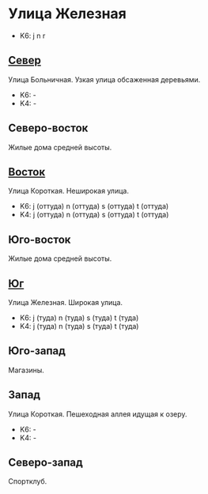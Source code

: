 # Улица Железная

* K6:   j   n   r

## [Север](./10360085.md)

Улица Больничная.
Узкая улица обсаженная деревьями.

* K6:   -
* K4:   -

## Северо-восток

Жилые дома средней высоты.

## [Восток](./10370087.md)

Улица Короткая.
Неширокая улица.

* K6:   j (оттуда)  n (оттуда)  s (оттуда)  t (оттуда)
* K4:   j (оттуда)  n (оттуда)  s (оттуда)  t (оттуда)

## Юго-восток

Жилые дома средней высоты.

## [Юг](./10360090.md)

Улица Железная.
Широкая улица.

* K6:   j (туда)    n (туда)    s (туда)    t (туда)
* K4:   j (туда)    n (туда)    s (туда)    t (туда)

## Юго-запад

Магазины.

## Запад

Улица Короткая.
Пешеходная аллея идущая к озеру.

* K6:   -
* K4:   -

## Северо-запад

Спортклуб.

